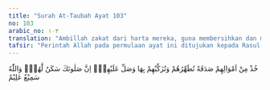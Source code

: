 ```yaml
---
title: "Surah At-Taubah Ayat 103"
no: 103
arabic_no: ١٠٣
translation: "Ambillah zakat dari harta mereka, guna membersihkan dan menyucikan mereka, dan berdoalah untuk mereka. Sesungguhnya doamu itu (menumbuhkan) ketenteraman jiwa bagi mereka. Allah Maha Mendengar, Maha Mengetahui."
tafsir: "Perintah Allah pada permulaan ayat ini ditujukan kepada Rasul-Nya, agar Rasulullah sebagai pemimpin mengambil sebagian dari harta benda mereka sebagai sedekah atau zakat. Ini untuk menjadi bukti kebenaran tobat mereka, karena sedekah atau zakat tersebut akan membersihkan diri mereka dari dosa yang timbul karena mangkirnya mereka dari peperangan dan untuk mensucikan diri mereka dari sifat \"cinta harta\" yang mendorong mereka untuk mangkir dari peperangan itu. Selain itu sedekah atau zakat tersebut akan membersihkan diri mereka pula dari semua sifat-sifat jelek yang timbul karena harta benda, seperti kikir, tamak, dan sebagainya. Oleh karena itu, Rasul mengutus para sahabat untuk menarik zakat dari kaum Muslimin.\n\nDi samping itu, dapat dikatakan bahwa penunaian zakat berarti membersihkan harta benda yang tinggal, sebab pada harta benda seseorang terdapat hak orang lain, yaitu orang-orang yang oleh agama Islam telah ditentukan sebagai orang-orang yang berhak menerima zakat. Selama zakat itu belum dibayarkan oleh pemilik harta tersebut, maka selama itu pula harta bendanya tetap bercampur dengan hak orang lain, yang haram untuk dimakannya. Akan tetapi, bila ia mengeluarkan zakat dari hartanya itu, maka harta tersebut menjadi bersih dari hak orang lain. Orang yang mengeluarkan zakat terbebas dari sifat kikir dan tamak. Menunaikan zakat akan menyebab-kan keberkahan pada sisa harta yang masih tinggal, sehingga ia tumbuh dan berkembang biak. Sebaliknya bila zakat itu tidak dikeluarkan, maka harta benda seseorang tidak akan memperoleh keberkahan.\n\nPerlu diketahui, walaupun perintah Allah dalam ayat ini pada lahirnya ditujukan kepada Rasul-Nya, dan turunnya ayat ini berkenaan dengan peristiwa Abu Lubabah dan kawan-kawannya namun hukumnya juga berlaku terhadap semua pemimpin atau penguasa dalam setiap masyarakat muslim, untuk melaksanakan perintah Allah dalam masalah zakat ini, yaitu untuk memungut zakat tersebut dari orang-orang Islam yang wajib berzakat, dan kemudian membagi-bagikan zakat itu kepada yang berhak menerima-nya. Dengan demikian, maka zakat akan dapat memenuhi fungsinya sebagai sarana yang efektif untuk membina kesejahteraan masyarakat.\n\nSelanjutnya dalam ayat ini Allah memerintahkan kepada Rasul-Nya, dan juga kepada setiap pemimpin dan penguasa dalam masyarakat, agar setelah melakukan pemungutan dan pembagian zakat, mereka berdoa kepada Allah bagi keselamatan dan kebahagiaan pembayar zakat. Doa tersebut akan menenangkan jiwa mereka, dan akan menenteramkan hati mereka, serta menimbulkan kepercayaan dalam hati mereka bahwa Allah benar-benar telah menerima tobat mereka.\n\nSemoga Allah memberi pahala terhadap apa-apa yang kamu berikan, dan memberkahi apa yang kamu tinggalkan.\n\nPada akhir ayat ini diterangkan bahwa Allah Maha Mendengar setiap ucapan hamba-Nya yang bertobat, Allah Maha Mengetahui semua yang tersimpan dalam hati sanubari hamba-Nya, seperti rasa penyesalan dan kegelisahan yang timbul karena kesadaran atas kesalahan yang telah diperbuat."
---
```

خُذْ مِنْ اَمْوَالِهِمْ صَدَقَةً تُطَهِّرُهُمْ وَتُزَكِّيْهِمْ بِهَا وَصَلِّ عَلَيْهِمْۗ اِنَّ صَلٰوتَكَ سَكَنٌ لَّهُمْۗ وَاللّٰهُ سَمِيْعٌ عَلِيْمٌ 